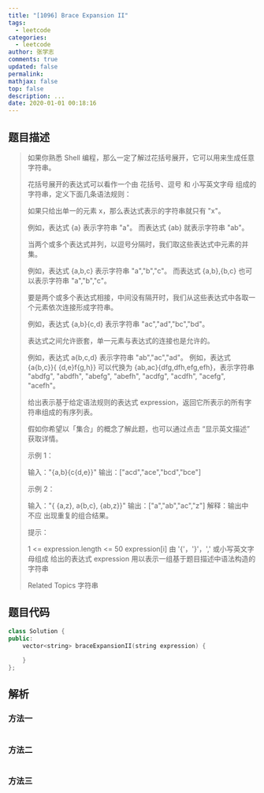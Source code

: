 ```yaml
---
title: "[1096] Brace Expansion II"
tags:
  - leetcode
categories:
  - leetcode
author: 张学志
comments: true
updated: false
permalink:
mathjax: false
top: false
description: ...
date: 2020-01-01 00:18:16
---
```


## 题目描述

> 如果你熟悉 Shell 编程，那么一定了解过花括号展开，它可以用来生成任意字符串。 
> 
> 花括号展开的表达式可以看作一个由 花括号、逗号 和 小写英文字母 组成的字符串，定义下面几条语法规则： 
> 
> 
> 如果只给出单一的元素 x，那么表达式表示的字符串就只有 "x"。 
> 
> 
> 例如，表达式 {a} 表示字符串 "a"。 
> 而表达式 {ab} 就表示字符串 "ab"。 
> 
> 
> 当两个或多个表达式并列，以逗号分隔时，我们取这些表达式中元素的并集。
> 
> 例如，表达式 {a,b,c} 表示字符串 "a","b","c"。 
> 而表达式 {a,b},{b,c} 也可以表示字符串 "a","b","c"。 
> 
> 
> 要是两个或多个表达式相接，中间没有隔开时，我们从这些表达式中各取一个元素依次连接形成字符串。
> 
> 例如，表达式 {a,b}{c,d} 表示字符串 "ac","ad","bc","bd"。 
> 
> 
> 表达式之间允许嵌套，单一元素与表达式的连接也是允许的。
> 
> 例如，表达式 a{b,c,d} 表示字符串 "ab","ac","ad"。 
> 例如，表达式 {a{b,c}}{ {d,e}f{g,h}} 可以代换为 {ab,ac}{dfg,dfh,efg,efh}，表示字符串 "abdfg", "abdfh", "abefg", "abefh", "acdfg", "acdfh", "acefg", "acefh"。 
> 
> 
> 
> 
> 给出表示基于给定语法规则的表达式 expression，返回它所表示的所有字符串组成的有序列表。 
> 
> 假如你希望以「集合」的概念了解此题，也可以通过点击 “显示英文描述” 获取详情。 
> 
> 
> 
> 示例 1： 
> 
> 输入："{a,b}{c{d,e}}"
> 输出：["acd","ace","bcd","bce"]
> 
> 
> 示例 2： 
> 
> 输入："{ {a,z}, a{b,c}, {ab,z}}"
> 输出：["a","ab","ac","z"]
> 解释：输出中 不应 出现重复的组合结果。
> 
> 
> 
> 
> 提示： 
> 
> 
> 1 <= expression.length <= 50 
> expression[i] 由 '{'，'}'，',' 或小写英文字母组成 
> 给出的表达式 expression 用以表示一组基于题目描述中语法构造的字符串 
> 
> Related Topics 字符串

## 题目代码

```cpp
class Solution {
public:
    vector<string> braceExpansionII(string expression) {
        
    }
};
```

## 解析

### 方法一

```cpp

```

### 方法二

```cpp

```

### 方法三

```cpp

```

